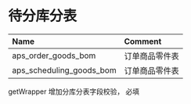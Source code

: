 # 待分库分表

| Name                     | Comment |
|:-------------------------|:--------| 
| aps_order_goods_bom      | 订单商品零件表 |
| aps_scheduling_goods_bom | 订单商品零件表 |

getWrapper 增加分库分表字段校验， 必填